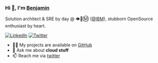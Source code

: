 ### Hi 👋, I'm [Benjamin](https://github.com/fdberlking)

Solution architect & SRE by day @ 👁🐝Ⓜ️ ([@IBM](https://github.com/IBM)), stubborn OpenSource enthusiast by heart.

<!--[![Website](https://img.shields.io/badge/-fhopfensperger.github.io-4285F4?style=flat-square&amp;labelColor=4285F4&amp;logo=google-chrome&amp;logoColor=FFFFFF)](https://fhopfensperger.github.io)-->
[![LinkedIn](https://img.shields.io/badge/-@benjamin&#8722;walterscheid-0077B5?style=flat-square&amp;labelColor=0077B5&amp;logo=LinkedIn)](https://www.linkedin.com/in/benjamin-walterscheid-a3026210b/)
[![Twitter](https://img.shields.io/twitter/follow/fdberlking?style=social)](https://twitter.com/fdberlking)
<!--[![Quay](https://img.shields.io/badge/-Quay.io-EE0000?style=flat-square&amp;labelColor=EE0000&amp;logo=red-hat)](https://quay.io/user/fhopfensperger)-->


- 👨‍💻 My projects are available on [GitHub](https://github.com/fdberlking)
- 💬 Ask me about **cloud stuff**
- 📫 Reach me via [twitter](https://twitter.com/fdberlking)

